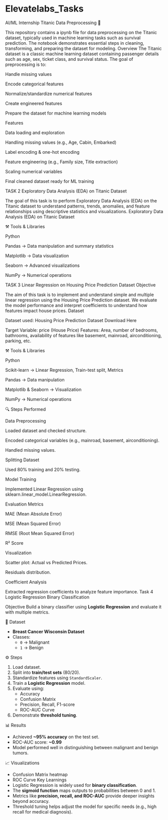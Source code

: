 # Elevatelabs_Tasks
AI/ML Internship
Titanic Data Preprocessing 🚢

This repository contains a ipynb file for data preprocessing on the Titanic dataset, typically used in machine learning tasks such as survival prediction. The notebook demonstrates essential steps in cleaning, transforming, and preparing the dataset for modeling.
Overview
The Titanic dataset is a classic machine learning dataset containing passenger details such as age, sex, ticket class, and survival status. The goal of preprocessing is to:

Handle missing values

Encode categorical features

Normalize/standardize numerical features

Create engineered features

Prepare the dataset for machine learning models

Features

Data loading and exploration

Handling missing values (e.g., Age, Cabin, Embarked)

Label encoding & one-hot encoding

Feature engineering (e.g., Family size, Title extraction)

Scaling numerical variables

Final cleaned dataset ready for ML training

TASK 2
Exploratory Data Analysis (EDA) on Titanic Dataset

The goal of this task is to perform Exploratory Data Analysis (EDA) on the Titanic dataset to understand patterns, trends, anomalies, and feature relationships using descriptive statistics and visualizations.
Exploratory Data Analysis (EDA) on Titanic Dataset

⚒️ Tools & Libraries

Python

Pandas → Data manipulation and summary statistics

Matplotlib → Data visualization

Seaborn → Advanced visualizations

NumPy → Numerical operations

TASK 3
Linear Regression on Housing Price Prediction Dataset
Objective

The aim of this task is to implement and understand simple and multiple linear regression using the Housing Price Prediction dataset. We evaluate the model performance and interpret coefficients to understand how features impact house prices.
Dataset

Dataset used: Housing Price Prediction Dataset
Download Here

Target Variable: price (House Price)
Features: Area, number of bedrooms, bathrooms, availability of features like basement, mainroad, airconditioning, parking, etc.

⚒️ Tools & Libraries

Python

Scikit-learn → Linear Regression, Train-test split, Metrics

Pandas → Data manipulation

Matplotlib & Seaborn → Visualization

NumPy → Numerical operations

🔍 Steps Performed

Data Preprocessing

Loaded dataset and checked structure.

Encoded categorical variables (e.g., mainroad, basement, airconditioning).

Handled missing values.

Splitting Dataset

Used 80% training and 20% testing.

Model Training

Implemented Linear Regression using sklearn.linear_model.LinearRegression.

Evaluation Metrics

MAE (Mean Absolute Error)

MSE (Mean Squared Error)

RMSE (Root Mean Squared Error)

R² Score

Visualization

Scatter plot: Actual vs Predicted Prices.

Residuals distribution.

Coefficient Analysis

Extracted regression coefficients to analyze feature importance.
Task 4
Logistic Regression Binary Classification 

Objective
Build a binary classifier using **Logistic Regression** and evaluate it with multiple metrics.

📂 Dataset
- **Breast Cancer Wisconsin Dataset** 
- Classes:
  - `0` → Malignant
  - `1` → Benign

⚙️ Steps
1. Load dataset.
2. Split into **train/test sets** (80/20).
3. Standardize features using `StandardScaler`.
4. Train a **Logistic Regression** model.
5. Evaluate using:
   - Accuracy
   - Confusion Matrix
   - Precision, Recall, F1-score
   - ROC-AUC Curve
6. Demonstrate **threshold tuning**.

📊 Results
- Achieved **~95% accuracy** on the test set.
- ROC-AUC score: **~0.99**
- Model performed well in distinguishing between malignant and benign tumors.

📈 Visualizations
- Confusion Matrix heatmap
- ROC Curve
 Key Learnings
- Logistic Regression is widely used for **binary classification**.
- The **sigmoid function** maps outputs to probabilities between 0 and 1.
- Metrics like **precision, recall, and ROC-AUC** provide deeper insights beyond accuracy.
- Threshold tuning helps adjust the model for specific needs (e.g., high recall for medical diagnosis).



